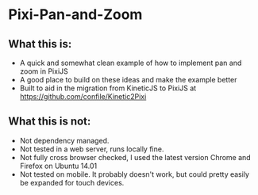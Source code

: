 # Pixi-Pan-and-Zoom

## What this is:
- A quick and somewhat clean example of how to implement pan and zoom in PixiJS
- A good place to build on these ideas and make the example better
- Built to aid in the migration from KineticJS to PixiJS at https://github.com/confile/Kinetic2Pixi

## What this is not:
- Not dependency managed.
- Not tested in a web server, runs locally fine.
- Not fully cross browser checked, I used the latest version Chrome and Firefox on Ubuntu 14.01
- Not tested on mobile. It probably doesn't work, but could pretty easily be expanded for touch devices.
